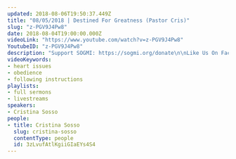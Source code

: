```yaml
---
updated: 2018-08-06T19:50:37.449Z
title: "08/05/2018 | Destined For Greatness (Pastor Cris)"
slug: "z-PGV9J4Pw8"
date: 2018-08-04T19:00:00.000Z
videoLink: "https://www.youtube.com/watch?v=z-PGV9J4Pw8"
YoutubeID: "z-PGV9J4Pw8"
description: "Support SOGMI: https://sogmi.org/donate\n\nLike Us On Facebook: https://facebook.com/sonsofgodministries\n\n\nSons of God Ministries International is dedicated to discipling God's people and empowering the Body of Christ to take their post in the Kingdom. \"For as many as are led by the Spirit of God these are the sons of God\" (Romans 8:14)"
videoKeywords:
- heart issues
- obedience
- following instructions
playlists:
- full sermons
- livestreams
speakers:
- Cristina Sosso
people:
- title: Cristina Sosso
  slug: cristina-sosso
  contentType: people
  id: 3zLvufAtlKgiiGIaEYs4S4
---
```

